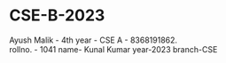 # CSE-B-2023
Ayush Malik - 4th year - CSE A - 8368191862.  
rollno. - 1041 name- Kunal Kumar  year-2023  branch-CSE
